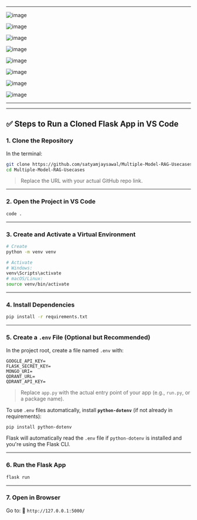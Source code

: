 






****

![image](https://github.com/user-attachments/assets/87e64e7d-170e-4469-9a86-1d301a830b71)


![image](https://github.com/user-attachments/assets/cb5e60c3-075b-436b-9291-4770ed713be0)

![image](https://github.com/user-attachments/assets/3a16efdc-84a3-46a1-b80d-ffd398be995e)

![image](https://github.com/user-attachments/assets/95acef7e-ef3a-4f52-8191-aebc06e253e4)


![image](https://github.com/user-attachments/assets/fd4fd275-b780-4e77-a3f2-6a0ae3b7de39)


![image](https://github.com/user-attachments/assets/4796ef69-36b5-484b-a286-2398328adafb)

![image](https://github.com/user-attachments/assets/44358798-6192-403f-80e9-f137a1f697a8)

![image](https://github.com/user-attachments/assets/11e505e0-a74d-4269-83c5-3b85e7b27cea)


****
---

## ✅ Steps to Run a Cloned Flask App in VS Code

### **1. Clone the Repository**

In the terminal:

```bash
git clone https://github.com/satyamjaysawal/Multiple-Model-RAG-Usecases.git
cd Multiple-Model-RAG-Usecases
```

> Replace the URL with your actual GitHub repo link.
---

### **2. Open the Project in VS Code**

```bash
code .
```

---

### **3. Create and Activate a Virtual Environment**

```bash
# Create
python -m venv venv

# Activate
# Windows:
venv\Scripts\activate
# macOS/Linux:
source venv/bin/activate
```

---

### **4. Install Dependencies**

```bash
pip install -r requirements.txt
```

---

### **5. Create a `.env` File (Optional but Recommended)**

In the project root, create a file named `.env` with:

```env
GOOGLE_API_KEY=
FLASK_SECRET_KEY=
MONGO_URI=
QDRANT_URL=
QDRANT_API_KEY=
```

> Replace `app.py` with the actual entry point of your app (e.g., `run.py`, or a package name).

To use `.env` files automatically, install **`python-dotenv`** (if not already in requirements):

```bash
pip install python-dotenv
```

Flask will automatically read the `.env` file if `python-dotenv` is installed and you're using the Flask CLI.

---

### **6. Run the Flask App**

```bash
flask run
```

---

### **7. Open in Browser**

Go to:
📍 `http://127.0.0.1:5000/`








